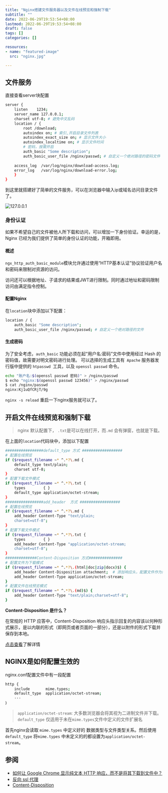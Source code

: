 ```yaml
---
title: "Nginx搭建文件服务器以及文件在线预览和强制下载"
subtitle: ""
date: 2022-06-29T19:53:54+08:00
lastmod: 2022-06-29T19:53:54+08:00
draft: false
tags: []
categories: []

resources:
- name: "featured-image"
  src: "nginx.jpg"

---
```


## 文件服务
直接查看server块配置
```bash
server {
    listen    1234;
    server_name 127.0.0.1;
    charset utf-8; # 避免中文乱码 
    location / {
	    root /download;
        autoindex on; # 索引,开启目录文件列表
        autoindex_exact_size on; # 显示文件大小 
        autoindex_localtime on; # 显示文件时间
        # 密码，按需开启
        auth_basic "Some description";
    	auth_basic_user_file /nginx/passwd;	# 自定义一个绝对路径的密码文件
    	
    access_log  /var/log/nginx/download-access.log;
    error_log   /var/log/nginx/download-error.log;
	}
}
```
到这里就搭建好了简单的文件服务，可以在浏览器中输入ip或域名访问目录文件了。

![127.0.0.1](https://img-blog.csdnimg.cn/02df31e942ad4c27abc1ae2af028f8f5.png)
### 身份认证
如果不希望自己的文件被他人所下载和访问，可以增加一下身份验证。幸运的是，Nginx 已经为我们提供了简单的身份认证的功能，开箱即用。
#### 概述
`ngx_http_auth_basic_module`模块允许通过使用“HTTP基本认证”协议验证用户名和密码来限制对资源的访问。

访问还可以根据地址、子请求的结果或JWT进行限制。同时通过地址和密码限制访问由满足指令控制。
#### 配置Nginx
在`location`块中添加以下配置：
```bash
location / {
	auth_basic "Some description";
	auth_basic_user_file /nginx/passwd;	# 自定义一个绝对路径的文件
```
#### 生成密码
为了安全考虑，`auth_basic` 功能必须在起“用户名:密码”文件中使用经过 Hash 的密码值，故需要对明文密码进行处理。
可以选择的生成工具有` Apache` 服务器发行版中提供的 `htpasswd `工具，以及 `openssl passwd` 命令。

```bash
echo "账户名:$(openssl passwd 密码)" > /nginx/passwd
$ echo "nginx:$(openssl passwd 123456)" > /nginx/passwd
$ cat /nginx/passwd
nginx:Kj1uQfCRjT/9g
```
`nginx -s reload` 重启一下nginx服务就可以了。
## 开启文件在线预览和强制下载
> nginx 默认配置下， `.txt`是可以在线打开，而`.md` 会有弹窗，也就是下载。

在上面的`location`代码块中，添加以下配置
```bash
#################default_type 方式 ##################
# 配置在线预览
if ($request_filename ~* ^.*?\.md {
    default_type text/plain; 
    charset utf-8;
}
# 配置下载文件模式
if ($request_filename ~* ^.*?\.txt {
    types        { }
    default_type application/octet-stream; 
}
#################add_header  方式 ##################
# 配置在线预览
if ($request_filename ~* ^.*?\.md {
    add_header Content-Type "text/plain; 
    charset=utf-8";
}
# 配置下载文件模式
if ($request_filename ~* ^.*?\.txt {
    types        { }
    add_header Content-Type "application/octet-stream; 
    charset=utf-8";
}
##############Content-Disposition 方式###############
# 配置文件为下载模式 
if ($request_filename ~* ^.*?\.(html|doc|zip|docx)$) {
    add_header Content-Disposition attachment;	# 添加响应头，配置文件作为附件下载
    add_header Content-Type application/octet-stream;
}
# 配置文件在线预览模式
if ($request_filename ~* ^.*?\.(md)$) {
	add_header Content-Type "text/plain;charset=utf-8";
}
```
**Content-Disposition 是什么？**

在常规的 HTTP 应答中，Content-Disposition 响应头指示回复的内容该以何种形式展示，是以内联的形式（即网页或者页面的一部分），还是以附件的形式下载并保存到本地。

[点击查看](https://developer.mozilla.org/zh-CN/docs/Web/HTTP/Headers/Content-Disposition)了解详情
## NGINX是如何配置生效的
nginx.conf配置文件中有一段配置

```bash
http {
    include       mime.types;
    default_type  application/octet-stream;
    ···
｝
```
> `application/octet-stream`: 大多数浏览器会将其视为二进制文件并下载。`default_type` 仅适用于未在`mime.types`文件中定义的文件扩展名

首先nginx会读取 `mime.types` 中定义好的 数据类型与文件类型关系。然后使用`default_type` 将`mime.types` 中未定义的的都设置为`application/octet-stream`。

## 参阅
- [如何让 Google Chrome 显示纯文本 HTTP 响应，而不是将其下载到文件中？](https://superuser.com/questions/126354/how-can-i-make-google-chrome-display-a-plain-text-http-response-rather-than-dow/1675596#1675596)
- [反向 ssl 代理](https://www.nginx.com/resources/wiki/start/topics/examples/SSL-Offloader/)
- [Content-Disposition](https://developer.mozilla.org/zh-CN/docs/Web/HTTP/Headers/Content-Disposition)